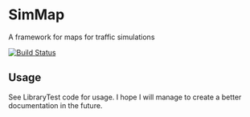 # SimMap

A framework for maps for traffic simulations

[![Build Status](https://travis-ci.com/JensKlimke/SimMap.svg?branch=master)](https://travis-ci.com/JensKlimke/SimMap)

## Usage

See LibraryTest code for usage. I hope I will manage to create a better documentation in the future.
